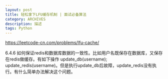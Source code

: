 ```yaml
---
layout: post
title: 轻松拿下LFU缓存机制 | 面试必备算法
category: ARCHIVES
description: 描述
tags: Python
---
```




https://leetcode-cn.com/problems/lfu-cache/

6.4.6 如何保证redis和数据库数据的一致性。比如用户名既保存在数据库，又保存在redis做缓存。有如下操作 update_db(username); update_redis(username)。但是执行update_db后故障，update_redis没有执行。有什么简单办法解决这个问题。